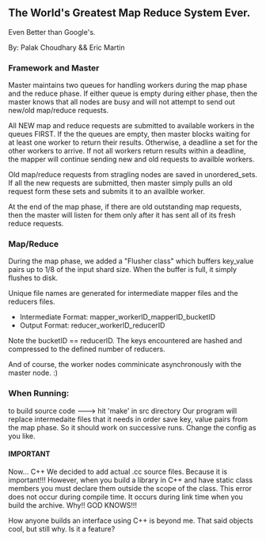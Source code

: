 ## The World's Greatest Map Reduce System Ever. 
Even Better than Google's.

By: Palak Choudhary && Eric Martin

### Framework and Master

Master maintains two queues for handling workers during the map phase and
the reduce phase. If either queue is empty during either phase, then the master
knows that all nodes are busy and will not attempt to send out new/old
map/reduce requests.

All NEW map and reduce requests are submitted to available workers in the
queues FIRST. If the the queues are empty, then master blocks waiting for
at least one worker to return their results. Otherwise, a deadline a set
for the other workers to arrive. If not all workers return results within
a deadline, the mapper will continue sending new and old requests to availble
workers.

Old map/reduce requests from stragling nodes are saved in unordered_sets.
If all the new requests are submitted, then master simply pulls an old request
form these sets and submits it to an availble worker.

At the end of the map phase, if there are old outstanding map requests, then
the master will listen for them only after it has sent all of its fresh reduce
requests.

### Map/Reduce

During the map phase, we added a "Flusher class" which buffers key_value pairs
up to 1/8 of the input shard size. When the buffer is full, it simply flushes to
disk.

Unique file names are generated for intermediate mapper files and the reducers files.

* Intermediate Format: mapper_workerID_mapperID_bucketID
* Output Format: reducer_workerID_reducerID

Note the bucketID == reducerID. The keys encountered are hashed and compressed to
the defined number of reducers.

And of course, the worker nodes comminicate asynchronously with the master node. :)

### When Running:

to build source code ---> hit 'make' in src directory
Our program will replace intermedaite files that it needs in order save key, value pairs
from the map phase. So it should work on successive runs. Change the config as you like.


#### IMPORTANT

Now... C++
We decided to add actual .cc source files. Because it is important!!!
However, when you build a library in C++ and have static class members you must
declare them outside the scope of the class. This error does not occur during
compile time. It occurs during link time when you build the archive. Why!! GOD KNOWS!!!

How anyone builds an interface using C++ is beyond me. That said objects cool, but still
why. Is it a feature?
